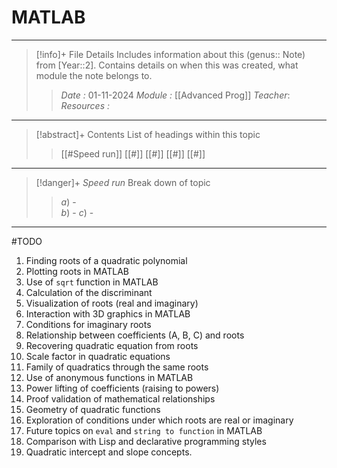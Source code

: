 # MATLAB
---
> [!info]+ File Details
> Includes information about this (genus:: Note) from [Year::2]. Contains details on when this was created, what module the note belongs to.
> > *Date :*  01-11-2024
> > *Module :* [[Advanced Prog]]
> > *Teacher*: 
> > *Resources :*

---
> [!abstract]+ Contents
> List of headings within this topic
> > [[#Speed run]]
> [[#]]
> [[#]]
> [[#]]
> [[#]]

--- 
> [!danger]+ *Speed run*
> Break down of topic 
> > $a)$ -  
> $b)$ - 
> $c)$ - 

---

#TODO 


1. Finding roots of a quadratic polynomial
2. Plotting roots in MATLAB
3. Use of `sqrt` function in MATLAB
4. Calculation of the discriminant
5. Visualization of roots (real and imaginary)
6. Interaction with 3D graphics in MATLAB
7. Conditions for imaginary roots
8. Relationship between coefficients (A, B, C) and roots
9. Recovering quadratic equation from roots
10. Scale factor in quadratic equations
11. Family of quadratics through the same roots
12. Use of anonymous functions in MATLAB
13. Power lifting of coefficients (raising to powers)
14. Proof validation of mathematical relationships
15. Geometry of quadratic functions
16. Exploration of conditions under which roots are real or imaginary
17. Future topics on `eval` and `string to function` in MATLAB
18. Comparison with Lisp and declarative programming styles
19. Quadratic intercept and slope concepts.
